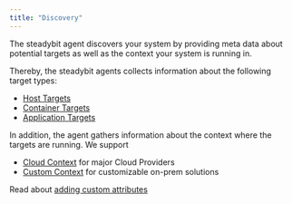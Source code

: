 ```yaml
---
title: "Discovery"
---
```


The steadybit agent discovers your system by providing meta data about potential targets as well as the context your system is running in.

Thereby, the steadybit agents collects information about the following target types:

* [Host Targets](30-discovery/10-host)
* [Container Targets](30-discovery/20-container)
* [Application Targets](30-discovery/30-application)

In addition, the agent gathers information about the context where the targets are running.
We support
* [Cloud Context](30-discovery/40-cloud) for major Cloud Providers
* [Custom Context](30-discovery/50-custom) for customizable on-prem solutions

Read about [adding custom attributes](30-discovery/50-custom)

